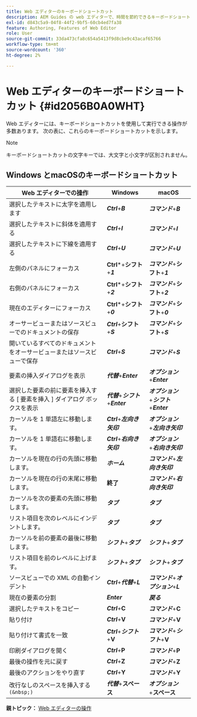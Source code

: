 ```yaml
---
title: Web エディターのキーボードショートカット
description: AEM Guides の web エディターで、時間を節約できるキーボードショートカットを確認します。
exl-id: d843c5a9-04f8-44f2-9bf5-60cb4ed7fa38
feature: Authoring, Features of Web Editor
role: User
source-git-commit: 33da473cfa8c654a5413f9d8cbe9c43acaf65766
workflow-type: tm+mt
source-wordcount: '360'
ht-degree: 2%

---
```


# Web エディターのキーボードショートカット {#id2056B0A0WHT}

Web エディターには、キーボードショートカットを使用して実行できる操作が多数あります。 次の表に、これらのキーボードショートカットを示します。

>[!NOTE]
>
> キーボードショートカットの文字キーでは、大文字と小文字が区別されません。

## Windows とmacOSのキーボードショートカット

| Web エディターでの操作 | Windows | macOS |
|-----------------------|-----------------|-----------------|
| 選択したテキストに太字を適用します | ***Ctrl***+***B*** | ***コマンド***+***B*** |
| 選択したテキストに斜体を適用する | ***Ctrl***+***I*** | ***コマンド***+***I*** |
| 選択したテキストに下線を適用する | ***Ctrl***+***U*** | ***コマンド***+***U*** |
| 左側のパネルにフォーカス | **Ctrl***+**シフト**+***1*** | ***コマンド***+**シフト**+***1*** |
| 右側のパネルにフォーカス | **Ctrl***+**シフト**+***2*** | ***コマンド***+**シフト**+***2*** |
| 現在のエディターにフォーカス | **Ctrl***+**シフト**+***0*** | ***コマンド***+**シフト**+***0*** |
| オーサービューまたはソースビューでのドキュメントの保存 | ***Ctrl***+**シフト**+***S*** | ***コマンド***+**シフト**+***S*** |
| 開いているすべてのドキュメントをオーサービューまたはソースビューで保存 | ***Ctrl***+***S*** | ***コマンド***+***S*** |
| 要素の挿入ダイアログを表示 | ***代替***+***Enter*** | ***オプション***+***Enter*** |
| 選択した要素の前に要素を挿入する [ 要素を挿入 ] ダイアログ ボックスを表示 | ***代替***+***シフト***+***Enter*** | ***オプション***+***シフト***+***Enter*** |
| カーソルを 1 単語左に移動します。 | ***Ctrl***+***左向き矢印*** | ***オプション***+***左向き矢印*** |
| カーソルを 1 単語右に移動します。 | ***Ctrl***+***右向き矢印*** | ***オプション***+***右向き矢印*** |
| カーソルを現在の行の先頭に移動します。 | ***ホーム*** | ***コマンド***+***左向き矢印*** |
| カーソルを現在の行の末尾に移動します。 | **終了** | ***コマンド***+***右向き矢印*** |
| カーソルを次の要素の先頭に移動します。 | ***タブ*** | ***タブ*** |
| リスト項目を次のレベルにインデントします。 | ***タブ*** | ***タブ*** |
| カーソルを前の要素の最後に移動します。 | ***シフト***+***タブ*** | ***シフト***+***タブ*** |
| リスト項目を前のレベルに上げます。 | ***シフト***+***タブ*** | ***シフト***+***タブ*** |
| ソースビューでの XML の自動インデント | ***Ctrl***+***代替***+***L*** | ***コマンド***+***オプション***+***L*** |
| 現在の要素の分割 | ***Enter*** | ***戻る*** |
| 選択したテキストをコピー | ***Ctrl***+**C** | ***コマンド***+**C** |
| 貼り付け | ***Ctrl***+**V** | ***コマンド***+**V** |
| 貼り付けて書式を一致 | ***Ctrl***+***シフト***+**V** | ***コマンド***+***シフト***+**V** |
| 印刷ダイアログを開く | ***Ctrl***+**P** | ***コマンド***+**P** |
| 最後の操作を元に戻す | ***Ctrl***+**Z** | ***コマンド***+**Z** |
| 最後のアクションをやり直す | ***Ctrl***+**Y** | ***コマンド***+**Y** |
| 改行なしのスペースを挿入する `(&nbsp;)` | ***代替***+**スペース** | ***オプション***+**スペース** |

**親トピック：** [Web エディターの操作](web-editor.md)
